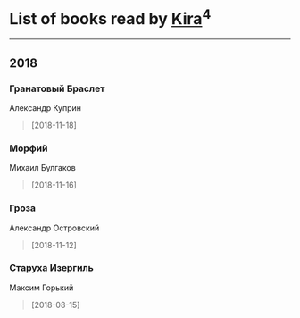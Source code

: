 # List of books read by [Kira](https://plus.google.com/108944458841064852769)<sup>4</sup>
---

## 2018

### Гранатовый Браслет
Александр Куприн
> [2018-11-18] 


### Морфий
Михаил Булгаков
> [2018-11-16] 


### Гроза
Александр Островский
> [2018-11-12] 


### Старуха Изергиль
Максим Горький
> [2018-08-15] 




